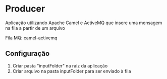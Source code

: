 # Producer

Aplicação utilizando Apache Camel e ActiveMQ que insere uma mensagem na fila a partir de um arquivo

Fila MQ: camel-activemq

## Configuração

1. Criar pasta "inputFolder" na raiz da aplicação
2. Criar arquivo na pasta inputFolder para ser enviado à fila
